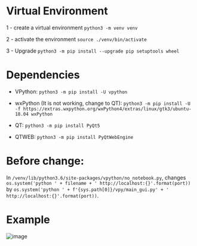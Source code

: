 # Virtual Environment

1 - create a virtual environment
`python3 -m venv venv`

2 - activate the environment
`source ./venv/bin/activate`

3 - Upgrade
`python3 -m pip install --upgrade pip setuptools wheel`

# Dependencies
- VPython: `python3 -m pip install -U vpython`

- wxPython (It is not working, change to QT): `python3 -m pip install -U -f https://extras.wxpython.org/wxPython4/extras/linux/gtk3/ubuntu-18.04 wxPython`

- QT: `python3 -m pip install PyQt5`
- QTWEB: `python3 -m pip install PyQtWebEngine`


# Before change:
In `/venv/lib/python3.6/site-packages/vpython/no_notebook.py`, changes `os.system('python ' + filename + ' http://localhost:{}'.format(port))` by `os.system('python ' + f'{sys.path[0]}/vpy/main_gui.py' + ' http://localhost:{}'.format(port))`.

# Example
![image](https://user-images.githubusercontent.com/44218268/183320204-872574cd-05f3-4574-8793-b615422804e0.png)

